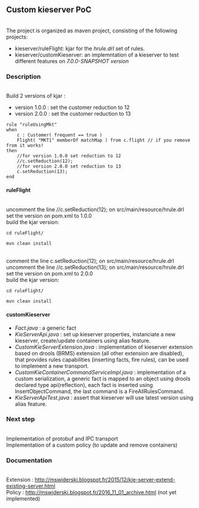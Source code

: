 ## Custom kieserver PoC


</br>The project is organized as maven project, consisting of the following projects:

* kieserver/ruleFlight: kjar for the *hrule.drl* set of rules.
* kieserver/customKieserver: an implemntation of a kieserver to test different features on *7.0.0-SNAPSHOT version*


### Description
</br>Build 2 versions of kjar :
- version 1.0.0 : set the customer reduction to 12
- version 2.0.0 : set the customer reduction to 13

```
rule "ruleUsingMkt"
when
    c : Customer( frequent == true )
    Flight( "MKT1" memberOf matchMap ) from c.flight // if you remove from it works!
then
    //for version 1.0.0 set reduction to 12
    //c.setReduction(12);
    //for version 2.0.0 set reduction to 13
    c.setReduction(13);
end
```

#### ruleFlight
</br>uncomment the line //c.setReduction(12); on src/main/resource/hrule.drl
</br>set the version on pom.xml to 1.0.0
</br>build the kjar version:
```
cd ruleFlight/
```
```
mvn clean install
```
</br>comment the line    c.setReduction(12); on src/main/resource/hrule.drl
</br>uncomment the line  //c.setReduction(13); on src/main/resource/hrule.drl
</br>set the version on pom.xml to 2.0.0
</br>build the kjar version:
```
cd ruleFlight/
```
```
mvn clean install
```

#### customKieserver

* *Fact.java* : a generic fact
* *KieServerApi.java* : set up kieserver properties, instanciate a new kieserver, create/update containers using alias feature.
* *CustomKieServerExtension.java* : implementation of kieserver extension based on drools (BRMS) extension (all other extension are disabled), that provides rules capabilities (inserting facts, fire rules), can be used to implement a new transport.
* *CustomKieContainerCommandServiceImpl.java* : implementation of a custom serialization, a generic fact is mapped to an object using drools declared type api(reflection), each fact is inserted using InsertObjectCommand, the last command is a FireAllRulesCommand.
* *KieServerApiTest.java* : assert that kieserver will use latest version using alias feature.  

### Next step

</br>Implementation of protobuf and IPC transport
</br>Implementation of a custom policy (to update and remove containers)  

### Documentation
</br>Extension : http://mswiderski.blogspot.fr/2015/12/kie-server-extend-existing-server.html
</br>Policy : http://mswiderski.blogspot.fr/2016_11_01_archive.html (not yet implemented)

